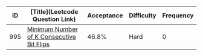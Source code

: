 |ID|[Title](Leetcode Question Link)|Acceptance|Difficulty|Frequency|
|----|-----|----|---|---|
|995|[Minimum Number of K Consecutive Bit Flips]( https://leetcode.com/problems/minimum-number-of-k-consecutive-bit-flips)|46.8%|Hard|0|
